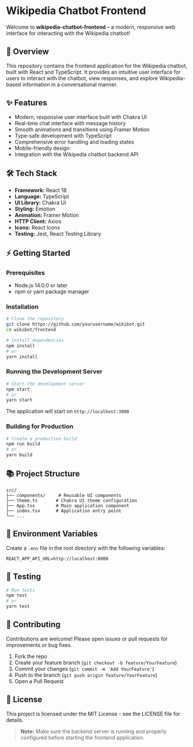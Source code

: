# Wikipedia Chatbot Frontend

Welcome to **wikipedia-chatbot-frontend** – a modern, responsive web interface for interacting with the Wikipedia chatbot!

## 🚀 Overview

This repository contains the frontend application for the Wikipedia chatbot, built with React and TypeScript. It provides an intuitive user interface for users to interact with the chatbot, view responses, and explore Wikipedia-based information in a conversational manner.

## ✨ Features

- Modern, responsive user interface built with Chakra UI
- Real-time chat interface with message history
- Smooth animations and transitions using Framer Motion
- Type-safe development with TypeScript
- Comprehensive error handling and loading states
- Mobile-friendly design
- Integration with the Wikipedia chatbot backend API

## 🛠️ Tech Stack

- **Framework:** React 18
- **Language:** TypeScript
- **UI Library:** Chakra UI
- **Styling:** Emotion
- **Animation:** Framer Motion
- **HTTP Client:** Axios
- **Icons:** React Icons
- **Testing:** Jest, React Testing Library

## ⚡ Getting Started

### Prerequisites

- Node.js 14.0.0 or later
- npm or yarn package manager

### Installation

```bash
# Clone the repository
git clone https://github.com/yourusername/wikibot.git
cd wikibot/frontend

# Install dependencies
npm install
# or
yarn install
```

### Running the Development Server

```bash
# Start the development server
npm start
# or
yarn start
```

The application will start on `http://localhost:3000`

### Building for Production

```bash
# Create a production build
npm run build
# or
yarn build
```

## 📚 Project Structure

```
src/
├── components/     # Reusable UI components
├── theme.ts       # Chakra UI theme configuration
├── App.tsx        # Main application component
├── index.tsx      # Application entry point
└── ...
```

## 🔧 Environment Variables

Create a `.env` file in the root directory with the following variables:

```env
REACT_APP_API_URL=http://localhost:8000
```

## 🧪 Testing

```bash
# Run tests
npm test
# or
yarn test
```

## 🤝 Contributing

Contributions are welcome! Please open issues or pull requests for improvements or bug fixes.

1. Fork the repo
2. Create your feature branch (`git checkout -b feature/YourFeature`)
3. Commit your changes (`git commit -m 'Add YourFeature'`)
4. Push to the branch (`git push origin feature/YourFeature`)
5. Open a Pull Request

## 📄 License

This project is licensed under the MIT License - see the LICENSE file for details.



> **Note:** Make sure the backend server is running and properly configured before starting the frontend application.
